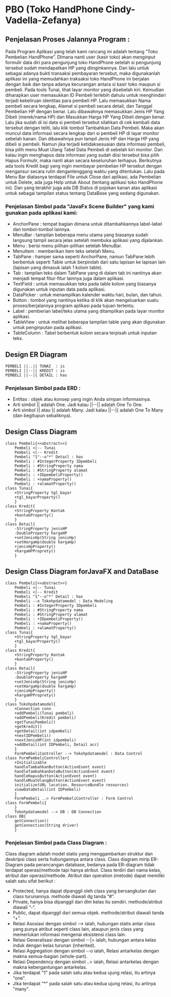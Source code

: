 # PBO (Toko HandPhone Cindy-Vadella-Zefanya)

## Penjelasan Proses Jalannya Program :
Pada Program Aplikasi yang telah kami rancang ini adalah tentang “Toko Pembelian HandPhone”. DImana nanti user (kasir toko) akan menginput formulir data diri para pengunjung toko HandPhone setelah si pengunjung tersebut sudah mendapatkan HP yang diinginkannya. 
Dan lalu untuk sebagai adanya bukti transaksi pembayaran tersebut, maka digunakanlah aplikasi ini yang memudahkan traksaksi toko HandPhone ini berjalan dengan baik dan tanpa adanya kecurangan antara si kasir toko maupun si pembeli.
Pada tools Tunai, lihat layar monitor yang disebelah kiri. Kemudian diharapkan user memasukkan ID Pembeli terlebih dahulu untuk menghindari terjadi kekeliruan identitas para pembeli HP. 
Lalu memasukkan Nama pembeli secara lengkap, Alamat si pembeli secara detail, dan Tanggal Pembelian HP dengan benar. 
Lalu dibawahnya memasukkan Jenis HP Yang Dibeli (merek/nama HP) dan Masukkan Harga HP Yang Dibeli dengan benar.
Lalu jika sudah di isi data si pembeli tersebut silahkan di cek kembali data tersebut dengan teliti, lalu klik tombol Tambahkan Data Pembeli. 
Maka akan muncul data informasi secara lengkap dari si pembeli HP di layar monitor sebelah kanan. 
Dan dibawahnya pun tampil Jenis HP dan Harga HP yang dibeli si pembeli. Namun jika terjadi ketidaksesuaian data informasi pembeli, bisa pilih menu Muat Ulang Tabel Data Pembeli di sebelah kiri monitor. 
Dan kalau ingin menghapus data informasi yang sudah diisi tersebut bisa pilih Hapus Formulir, maka nanti akan secara keseluruhan terhapus.
Berikutnya ada tools Kredit bagi yang ingin membayar pembelian HP tersebut dengan mengansur secara rutin dengantenggang waktu yang ditentukan. 
Lalu pada Menu Bar diatasnya terdapat File untuk Close dari aplikasi, ada Pembelian untuk Delete, ada juga Help untuk About (tentang aplikasi toko HandPhone ini). 
Dan yang terakhir juga ada DB Status di pojokan kanan atas aplikasi untuk sebagai tampilan status tentang DataBase yang sedang digunakan.

### Penjelasan Simbol pada "JavaFx Scene Builder" yang kami gunakan pada aplikasi kami:
-	AnchorPane : tempat bagian dimana untuk ditambahkannya label-label dan tombol-tombol lainnya.
-	MenuBar : tampilan beberapa menu utama yang biasanya sudah langsung tampil secara jelas setelah membuka aplikasi yang dijalankan.
-	Menu : berisi menu pilihan-pilihan setelah MenuBar.
-	MenuItem : memberikan item teks setelah Menu.
-	TabPane : hamper sama seperti AnchorPane, namun TabPane lebih berbentuk seperti Table untuk berpindah dari satu lapisan ke lapisan lain (lapisan yang dimasuk ialah 1 kolom table).
-	Tab : tampilan teks dalam TabPane yang di dalam tab ini nantinya akan menjadi tempat fitur-fitur lainnya juga dalam aplikasi.
-	TextField : untuk memasukkan teks pada table kolom yang biasanya digunakan untuk inputan data pada aplikasi.
-	DataPicker : untuk menampilkan kalender waktu hari, bulan, dan tahun.
-	Button : tombol yang nantinya ketika di klik akan mengeluarkan suatu proses/berjalannya program aplikasi pada tujuan tertentu.
-	Label : pemberian label/teks utama yang ditampilkan pada layar monitor aplikasi.
-	TableView : untuk melihat beberapa tampilan table yang akan digunakan untuk penginputan pada aplikasi.
-	TableColumn : Tabel berbentuk kolom secara terpisah untuk inputan teks.

## Design ER Diagram
    PEMBELI ||..|| TUNAI  : is
    PEMBELI ||--|| KREDIT : is
    PEMBELI ||--|{ DETAIL : has
    
### Penjelasan Simbol pada ERD :
- Entitas : objek atau konsep yang ingin Anda simpan informasinya.
- Arti simbol || adalah One. Jadi kalau ||--|| adalah One To One.
- Arti simbol }| atau |{ adalah Many. Jadi kalau ||--|{ adalah One To Many (dan begitupun sebaliknya).


## Design Class Diagram
    class Pembeli{<<abstract>>}
        Pembeli <|-- Tunai
        Pembeli <|-- Kredit
        Pembeli "1"--o"*" Detail : has
        Pembeli : #IntegerProperty IDpembeli
        Pembeli : #StringProperty nama
        Pembeli : #StringProperty alamat
        Pembeli : +IDpembeliProperty()
        Pembeli : +namaProperty()
        Pembeli : +alamatProperty()
    class Tunai{
        +StringProperty tgl_bayar
        +tgl_bayarProperty()
        }
    class Kredit{
        +StringProperty Kontak
        +kontakProperty()
        }
    class Detail{
        -StringProperty jenisHP
        -DoubleProperty hargaHP
        +setJenisHp(String jenisHp)
        +setHargaHp(double hargaHp)
        +jenisHpProperty()
        +hargaHPProprety()
        }

## Design Class Diagram forJavaFX and DataBase
    class Pembeli{<<abstract>>}
        Pembeli <|-- Tunai
        Pembeli <|-- Kredit
        Pembeli "1"--o"*" Detail : has
        Pembeli --o Tokohpdatamodel : Data Modeling
        Pembeli : #IntegerProperty IDpembeli
        Pembeli : #StringProperty nama
        Pembeli : #StringProperty alamat
        Pembeli : +IDpembeliProperty()
        Pembeli : +namaProperty()
        Pembeli : +alamatProperty()
    class Tunai{
        +StringProperty tgl_bayar
        +tgl_bayarProperty()
        }
    class Kredit{
        +StringProperty Kontak
        +kontakProperty()
        }
    class Detail{
        -StringProperty jenisHP
        -DoubleProperty hargaHP
        +setJenisHp(String jenisHp)
        +setHargaHp(double hargaHp)
        +jenisHpProperty()
        +hargaHPProprety()
        }
    class Tokohpdatamodel{
        +Connection conn
        +addPembeli(Tunai pembeli)
        +addPembeli(Kredit pembeli)
        +getTunaiPembeli()
        +getKredit()
        +getDetail(int idpembeli)
        +nextIDPembeli()
        +nextJenisHP(int idpembeli)
        +addDetail(int IDPembeli, Detail acc)
        }
        FormPembeliController --> Tokohpdatamodel : Data Control
    class FormPembeliController{
        +Initializable
        handleTambahkanButton(ActionEvent event)
        handleTambahkanDataButton(ActionEvent event)
        handleHapusButton(ActionEvent event)
        handleMuatUlangButton(ActionEvent event)
        initialize(URL location, ResourceBundle resources)
        viewDataDetail(int IDPembeli)
        }
        FormPembeli ..> FormPembeliController : Form Control
    class FormPembeli{
        }
        Tokohpdatamodel --> DB : DB Connection
    class DB{
        getConnection()
        getConnection(String driver)
        }
    
### Penjelasan Simbol pada Class Diagram :
Class diagram adalah model statis yang menggambarkan struktur dan deskripsi class serta hubungannya antara class. 
Class diagram mirip ER-Diagram pada perancangan  database, bedanya pada ER-diagram tidak terdapat operasi/methode tapi hanya atribut. 
Class terdiri dari nama kelas, atribut dan operasi/methode.
Atribut dan operation (metode) dapat memiliki salah satu sifat berikut :
- Protected, hanya dapat dipanggil oleh class yang bersangkutan dan  class turunannya. methode diawali dg tanda “#”.
- Private, hanya bisa dipanggil dari dlm kelas itu sendiri.  methode/atribut diawali “-“.
- Public, dapat dipanggil  dari semua objek. methode/atribut diawali tanda “+”.
- Relasi Asosiasi dengan simbol --> ialah, hubungan statis antar class yang punya atribut seperti class lain, ataupun jenis class yang memerlukan informasi mengenai eksistensi class lain.
- Relasi Generalisasi dengan simbol  --|> ialah, hubungan antara kelas induk dengan kelas turunan (inherited). 
- Relasi Aggregation dengan simbol --o ialah, Relasi antarkelas dengan makna semua-bagian (whole-part).
- Relasi Dependency dengan simbol ..> ialah, Relasi antarkelas dengan makna kebergantungan antarkelas.
- Jika terdapat "1" pada salah satu atau kedua ujung relasi, itu artinya "one". 
- Jika terdapat "*" pada salah satu atau kedua ujung relasi, itu artinya "many".

